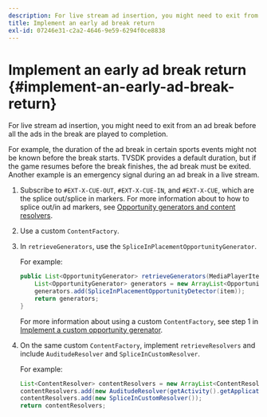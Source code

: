 ```yaml
---
description: For live stream ad insertion, you might need to exit from an ad break before all the ads in the break are played to completion.
title: Implement an early ad break return
exl-id: 07246e31-c2a2-4646-9e59-6294f0ce8838
---
```

# Implement an early ad break return {#implement-an-early-ad-break-return}

For live stream ad insertion, you might need to exit from an ad break before all the ads in the break are played to completion.

For example, the duration of the ad break in certain sports events might not be known before the break starts. TVSDK provides a default duration, but if the game resumes before the break finishes, the ad break must be exited. Another example is an emergency signal during an ad break in a live stream. 

1. Subscribe to `#EXT-X-CUE-OUT`, `#EXT-X-CUE-IN`, and `#EXT-X-CUE`, which are the splice out/splice in markers.
   For more information about to how to splice out/in ad markers, see [Opportunity generators and content resolvers](../../ad-insertion/content-resolver/android-3x-content-resolver.md).
1. Use a custom `ContentFactory`.
1. In `retrieveGenerators`, use the `SpliceInPlacementOpportunityGenerator`.

   For example: 

   ```java
   public List<OpportunityGenerator> retrieveGenerators(MediaPlayerItem item) { 
       List<OpportunityGenerator> generators = new ArrayList<OpportunityGenerator>(); 
       generators.add(SpliceInPlacementOpportunityDetector(item)); 
       return generators; 
   }
   ```

   For more information about using a custom `ContentFactory`, see step 1 in [Implement a custom opportunity gerenator](../../ad-insertion/content-resolver/android-3x-opp-detector-impl-android.md). 

1. On the same custom `ContentFactory`, implement `retrieveResolvers` and include `AuditudeResolver` and `SpliceInCustomResolver`.

   For example: 

   ```java
   List<ContentResolver> contentResolvers = new ArrayList<ContentResolver>(); 
   contentResolvers.add(new AuditudeResolver(getActivity().getApplicationContext())); 
   contentResolvers.add(new SpliceInCustomResolver()); 
   return contentResolvers;
   ```

